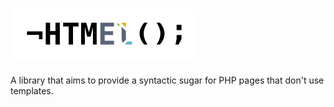 # ![¬HTMEl();](https://raw.githubusercontent.com/mateusfccp/HTMEl/master/Logo.png)
A library that aims to provide a syntactic sugar for PHP pages that don't use templates.
